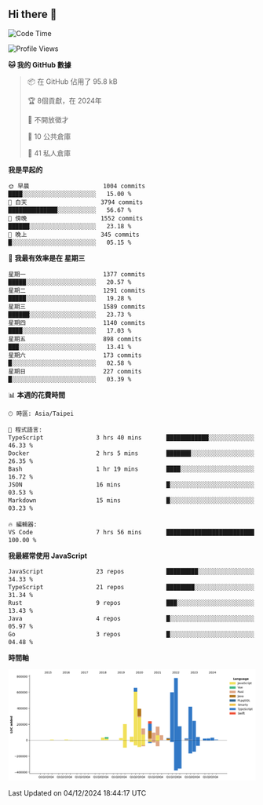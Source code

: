 ## Hi there 👋

<!--START_SECTION:waka-->
![Code Time](http://img.shields.io/badge/Code%20Time-71%20hrs%2013%20mins-blue)

![Profile Views](http://img.shields.io/badge/%E5%80%8B%E4%BA%BA%E9%A0%81%E9%9D%A2%E7%80%8F%E8%A6%BD%E6%AC%A1%E6%95%B8-3-blue)

**🐱 我的 GitHub 數據** 

> 📦 在 GitHub 佔用了 95.8 kB 
 > 
> 🏆  8個貢獻，在 2024年
 > 
> 🚫 不開放徵才
 > 
> 📜 10 公共倉庫 
 > 
> 🔑 41 私人倉庫 
 > 
**我是早起的** 

```text
🌞 早晨                     1004 commits        ████░░░░░░░░░░░░░░░░░░░░░   15.00 % 
🌆 白天                     3794 commits        ██████████████░░░░░░░░░░░   56.67 % 
🌃 傍晚                     1552 commits        ██████░░░░░░░░░░░░░░░░░░░   23.18 % 
🌙 晚上                     345 commits         █░░░░░░░░░░░░░░░░░░░░░░░░   05.15 % 
```
📅 **我最有效率是在 星期三** 

```text
星期一                      1377 commits        █████░░░░░░░░░░░░░░░░░░░░   20.57 % 
星期二                      1291 commits        █████░░░░░░░░░░░░░░░░░░░░   19.28 % 
星期三                      1589 commits        ██████░░░░░░░░░░░░░░░░░░░   23.73 % 
星期四                      1140 commits        ████░░░░░░░░░░░░░░░░░░░░░   17.03 % 
星期五                      898 commits         ███░░░░░░░░░░░░░░░░░░░░░░   13.41 % 
星期六                      173 commits         █░░░░░░░░░░░░░░░░░░░░░░░░   02.58 % 
星期日                      227 commits         █░░░░░░░░░░░░░░░░░░░░░░░░   03.39 % 
```


📊 **本週的花費時間** 

```text
🕑︎ 時區: Asia/Taipei

💬 程式語言: 
TypeScript               3 hrs 40 mins       ████████████░░░░░░░░░░░░░   46.33 % 
Docker                   2 hrs 5 mins        ███████░░░░░░░░░░░░░░░░░░   26.35 % 
Bash                     1 hr 19 mins        ████░░░░░░░░░░░░░░░░░░░░░   16.72 % 
JSON                     16 mins             █░░░░░░░░░░░░░░░░░░░░░░░░   03.53 % 
Markdown                 15 mins             █░░░░░░░░░░░░░░░░░░░░░░░░   03.23 % 

🔥 編輯器: 
VS Code                  7 hrs 56 mins       █████████████████████████   100.00 % 
```

**我最經常使用 JavaScript** 

```text
JavaScript               23 repos            █████████░░░░░░░░░░░░░░░░   34.33 % 
TypeScript               21 repos            ████████░░░░░░░░░░░░░░░░░   31.34 % 
Rust                     9 repos             ███░░░░░░░░░░░░░░░░░░░░░░   13.43 % 
Java                     4 repos             █░░░░░░░░░░░░░░░░░░░░░░░░   05.97 % 
Go                       3 repos             █░░░░░░░░░░░░░░░░░░░░░░░░   04.48 % 
```



**時間軸**

![Lines of Code chart](https://raw.githubusercontent.com/jos61404/jos61404/main/assets/bar_graph.png)


 Last Updated on 04/12/2024 18:44:17 UTC
<!--END_SECTION:waka-->



<!--
**jos61404/jos61404** is a ✨ _special_ ✨ repository because its `README.md` (this file) appears on your GitHub profile.

Here are some ideas to get you started:

- 🔭 I’m currently working on ...
- 🌱 I’m currently learning ...
- 👯 I’m looking to collaborate on ...
- 🤔 I’m looking for help with ...
- 💬 Ask me about ...
- 📫 How to reach me: ...
- 😄 Pronouns: ...
- ⚡ Fun fact: ...
-->
